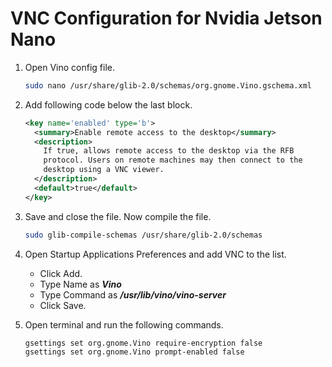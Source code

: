 # VNC Configuration for Nvidia Jetson Nano

1. Open Vino config file.

    ```bash
    sudo nano /usr/share/glib-2.0/schemas/org.gnome.Vino.gschema.xml
    ```

2. Add following code below the last block.

    ```xml
    <key name='enabled' type='b'>
      <summary>Enable remote access to the desktop</summary>
      <description>
        If true, allows remote access to the desktop via the RFB
        protocol. Users on remote machines may then connect to the
        desktop using a VNC viewer.
      </description>
      <default>true</default>
    </key>
    ```

3. Save and close the file. Now compile the file.

    ```bash
    sudo glib-compile-schemas /usr/share/glib-2.0/schemas
    ```

4. Open Startup Applications Preferences and add VNC to the list.

    - Click Add.
    - Type Name as ***Vino***
    - Type Command as ***/usr/lib/vino/vino-server***
    - Click Save.

5. Open terminal and run the following commands.

    ```bash
    gsettings set org.gnome.Vino require-encryption false
    gsettings set org.gnome.Vino prompt-enabled false
    ```
